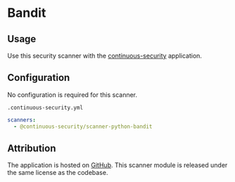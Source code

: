 # Bandit

## Usage

Use this security scanner with the [continuous-security](https://github.com/acodeninja/continuous-security) application.

## Configuration

No configuration is required for this scanner.

`.continuous-security.yml`
```yaml
scanners:
  - @continuous-security/scanner-python-bandit
```

## Attribution

The application is hosted on [GitHub](https://github.com/PyCQA/bandit).
This scanner module is released under the same license as the codebase.

